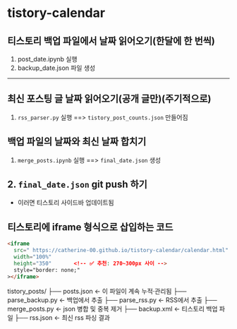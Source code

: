 # tistory-calendar 

## 티스토리 백업 파일에서 날짜 읽어오기(한달에 한 번씩)
1. post_date.ipynb 실행
2. backup_date.json 파일 생성


------------------------------------------------------------------

## 최신 포스팅 글 날짜 읽어오기(공개 글만)(주기적으로)
1. `rss_parser.py` 실행 ==> `tistory_post_counts.json` 만들어짐


## 백업 파일의 날짜와 최신 날짜 합치기
1. `merge_posts.ipynb` 실행 ==> `final_date.json` 생성

## 2. `final_date.json` git push 하기
- 이러면 티스토리 사이드바 업데이트됨


## 티스토리에 iframe 형식으로 삽입하는 코드
```html
<iframe 
  src=" https://catherine-00.github.io/tistory-calendar/calendar.html" 
  width="100%" 
  height="350"       <!-- ✅ 추천: 270~300px 사이 -->
  style="border: none;"
></iframe>

```


tistory_posts/
├── posts.json           ← 이 파일이 계속 누적·관리됨
├── parse_backup.py      ← 백업에서 추출
├── parse_rss.py         ← RSS에서 추출
├── merge_posts.py       ← json 병합 및 중복 제거
├── backup.xml           ← 티스토리 백업 파일
├── rss.json             ← 최신 rss 파싱 결과

